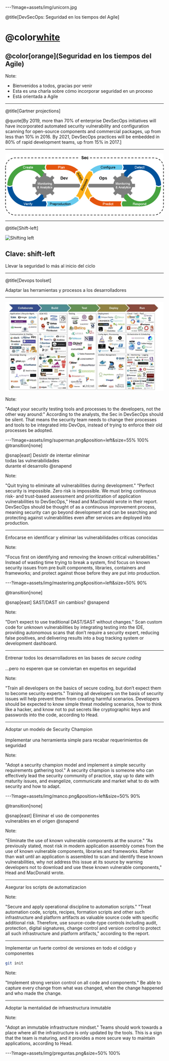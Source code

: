 ---?image=assets/img/unicorn.jpg

@title[DevSecOps: Seguridad en los tiempos del Agile]

# @color[white](DevSecOps:)

## @color[orange](Seguridad en los tiempos del Agile)

Note:

- Bienvenidos a todos, gracias por venir
- Esta es una charla sobre cómo incorporar seguridad en un proceso
- Está orientada a Agile

---
@title[Gartner projections]

@quote[By 2019, more than 70% of enterprise DevSecOps initiatives will have incorporated automated security vulnerability and configuration scanning for open-source components and commercial packages, up from less than 10% in 2016. By 2021, DevSecOps practices will be embedded in 80% of rapid development teams, up from 15% in 2017.]

---

![DevSecOps by gartner](assets/img/devsecops-gartner.jpg)

--- 
@title[Shift-left]

![Shifting left](https://cdn-images-1.medium.com/max/800/1*HgtYStvx8sQzAP4Hpt8Sug.png)

## Clave: shift-left

Llevar la seguridad lo más al inicio del ciclo

---
@title[Devops toolset]

Adaptar las herramientas y procesos a los desarrolladores

---

![DevOps toolset](assets/img/devops-tools.jpg)

Note: 

"Adapt your security testing tools and processes to the developers, not the other way around:" According to the analysts, the Sec in DevSecOps should be silent. That means the security team needs to change their processes and tools to be integrated into DevOps, instead of trying to enforce their old processes be adopted.

---?image=assets/img/superman.png&position=left&size=55% 100%
@transition[none]

@snap[east]
Desistir de intentar eliminar <br />
todas las vulnerabilidades <br />
durante el desarrollo
@snapend

Note: 

"Quit trying to eliminate all vulnerabilities during development." “Perfect security is impossible. Zero risk is impossible. We must bring continuous risk- and trust-based assessment and prioritization of application vulnerabilities to DevSecOps," Head and MacDonald wrote in their report. DevSecOps should be thought of as a continuous improvement process, meaning security can go beyond development and can be searching and protecting against vulnerabilities even after services are deployed into production.

---

Enfocarse en identificar y eliminar las vulnerabilidades críticas conocidas

Note: 

"Focus first on identifying and removing the known critical vulnerabilities." Instead of wasting time trying to break a system, find focus on known security issues from pre built components, libraries, containers and frameworks; and protect against those before they are put into production.

---?image=assets/img/mastering.png&position=left&size=50% 90%

@transition[none]

@snap[east]
SAST/DAST sin cambios?
@snapend

Note: 

"Don’t expect to use traditional DAST/SAST without changes." Scan custom code for unknown vulnerabilities by integrating testing into the IDE, providing autonomous scans that don’t require a security expert, reducing false positives, and delivering results into a bug tracking system or development dashboard.

---

Entrenar todos los desarrolladores en las bases de *secure coding* <br /><br />
...pero no esperen que se conviertan en expertos en seguridad

Note: 

"Train all developers on the basics of secure coding, but don’t expect them to become security experts." Training all developers on the basis of security issues will help prevent them from creating harmful scenarios. Developers should be expected to know simple threat modeling scenarios, how to think like a hacker, and know not to put secrets like cryptographic keys and passwords into the code, according to Head.  

---

Adoptar un modelo de Security Champion<br /><br />
Implementar una herramienta simple para recabar requerimientos de seguridad

Note: 

"Adopt a security champion model and implement a simple security requirements gathering tool." A security champion is someone who can effectively lead the security community of practice, stay up to date with maturity issues, and evangelize, communicate and market what to do with security and how to adapt.

---?image=assets/img/manco.png&position=left&size=50% 90%

@transition[none]

@snap[east]
Eliminar el uso de componentes<br />
vulnerables en el origen
@snapend

Note: 

"Eliminate the use of known vulnerable components at the source." “As previously stated, most risk in modern application assembly comes from the use of known vulnerable components, libraries and frameworks. Rather than wait until an application is assembled to scan and identify these known vulnerabilities, why not address this issue at its source by warning developers not to download and use these known vulnerable components," Head and MacDonald wrote.

---

Asegurar los scripts de automatizacion

Note: 

"Secure and apply operational discipline to automation scripts." "Treat automation code, scripts, recipes, formation scripts and other such infrastructure and platform artifacts as valuable source code with specific additional risk. Therefore, use source-code-type controls including audit, protection, digital signatures, change control and version control to protect all such infrastructure and platform artifacts," according to the report.


---

Implementar un fuerte control de versiones en todo el código y componentes

```bash
git init
```

Note: 

"Implement strong version control on all code and components." Be able to capture every change from what was changed, when the change happened and who made the change.

---

Adoptar la mentalidad de infraestructura inmutable

Note: 

"Adopt an immutable infrastructure mindset." Teams should work towards a place where all the infrastructure is only updated by the tools. This is a sign that the team is maturing, and it provides a more secure way to maintain applications, according to Head.

---?image=assets/img/preguntas.png&size=50% 100%

